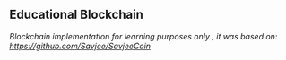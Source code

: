 ## Educational Blockchain

*Blockchain implementation for learning purposes only*
*, it was based on: https://github.com/Savjee/SavjeeCoin*
